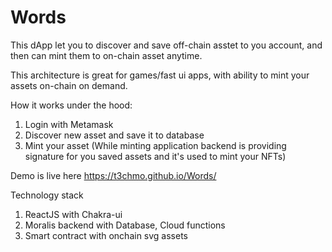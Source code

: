 # Words

This dApp let you to discover and save off-chain asstet to you account, and then can mint them to on-chain asset anytime. 

This architecture is great for games/fast ui apps, with ability to mint your assets on-chain on demand.

How it works under the hood:
1. Login with Metamask
2. Discover new asset and save it to database
3. Mint your asset (While minting application backend is providing signature for you saved assets and it's used to mint your NFTs) 

Demo is live here https://t3chmo.github.io/Words/

Technology stack
1. ReactJS with Chakra-ui
2. Moralis backend with Database, Cloud functions
3. Smart contract with onchain svg assets
